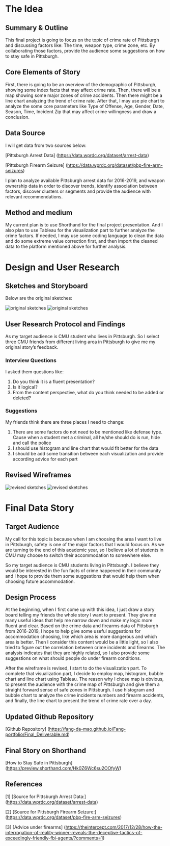 # The Idea

## Summary & Outline

This final project is going to focus on the topic of crime rate of Pittsburgh and discussing factors like: The time, weapon type, crime zone, etc. By collaborating those factors, provide the audience some suggestions on how to stay safe in Pittsburgh.

## Core Elements of Story

First, there is going to be an overview of the demographic of Pittsburgh, showing some index facts that may affect crime rate. Then, there will be a map showing some major zones of crime accidents. Then there might be a line chart analyzing the trend of crime rate. After that, I may use pie chart to analyze the some core parameters like Type of Offense, Age, Gender, Date, Season, Time, Incident Zip that may affect crime willingness and draw a conclusion.

## Data Source

I will get data from two sources below:

[Pittsburgh Arrest Data] (https://data.wprdc.org/dataset/arrest-data)

[Pittsburgh Firearm Seizure] (https://data.wprdc.org/dataset/pbp-fire-arm-seizures)

I plan to analyze available Pittsburgh arrest data for 2016-2019, and weapon ownership data in order to discover trends, identify association between factors, discover clusters or segments and provide the audience with relevant recommendations.

## Method and medium

My current plan is to use Shorthand for the final project presentation. And I also plan to use Tableau for the visualization part to further analyze the crime factors. If needed, I may use some coding language to clean the data and do some extreme value correction first, and then import the cleaned data to the platform mentioned above for further analysis.


# Design and User Research

##  Sketches and Storyboard 

Below are the original sketches:

![original sketches](old-1.PNG)
![original sketches](old-2.PNG)

## User Research Protocol and Findings

As my target audience is CMU student who lives in Pittsburgh. So I select three CMU friends from different living area in Pittsburgh to give me my original story’s feedback.

### Interview Questions

I asked them questions like:
1. Do you think it is a fluent presentation? 
2. Is it logical? 
3. From the content perspective, what do you think needed to be added or deleted? 

### Suggestions
My friends think there are three places I need to change:
1. There are some factors do not need to be mentioned like defense type. Cause when a student met a criminal, all he/she should do is run, hide and call the police
2. I should use histogram and line chart that would fit better for the data 
3. I should be add some transition between each visualization and provide according advice for each part

## Revised Wireframes
![revised sketches](final-1.PNG)
![revised sketches](final-2.PNG)

# Final Data Story

## Target Audience

My call for this topic is because when I am choosing the area I want to live in Pittsburgh, safety is one of the major factors that I would focus on. As we are turning to the end of this academic year, so I believe a lot of students in CMU may choose to switch their accommodation to somewhere else.

So my target audience is CMU students living in Pittsburgh. I believe they would be interested in the fun facts of crime happened in their community and I hope to provide them some suggestions that would help them when choosing future accommodation.

## Design Process

At the beginning, when I first come up with this idea, I just draw a story board telling my friends the whole story I want to present. They give me many useful ideas that help me narrow down and make my logic more fluent and clear. 
Based on the crime data and firearms data of Pittsburgh from 2016-2019, I hope to help give some useful suggestions for accommodation choosing, like which area is more dangerous and which area is better. Then I consider this content would be a little light, so I also tried to figure out the correlation between crime incidents and firearms. The analysis indicates that they are highly related, so I also provide some suggestions on what should people do under firearm conditions.

After the wireframe is revised, I start to do the visualization part. To complete that visualization part, I decide to employ map, histogram, bubble chart and line chart using Tableau. The reason why I chose map is obvious, to present the audience with the crime map of Pittsburgh and give them a straight forward sense of safe zones in Pittsburgh. I use histogram and bubble chart to analyze the crime incidents numbers and firearm accidents, and finally, the line chart to present the trend of crime rate over a day. 

## Updated Github Repository
[Github Repository] (https://fang-da-mao.github.io/Fang-portfolio/Final_Deliverable.md)

## Final Story on Shorthand
[How to Stay Safe in Pittsburgh] (https://preview.shorthand.com/Hk0Z6Wc6su2OOfyW)

## References
[1] [Source for Pittsburgh Arrest Data:] (https://data.wprdc.org/dataset/arrest-data)  

[2] [Source for Pittsburgh Firearm Seizure:] (https://data.wprdc.org/dataset/pbp-fire-arm-seizures)

[3] [Advice under firearms] (https://theintercept.com/2017/12/28/how-the-interrogation-of-reality-winner-reveals-the-deceptive-tactics-of-exceedingly-friendly-fbi-agents/?comments=1)

